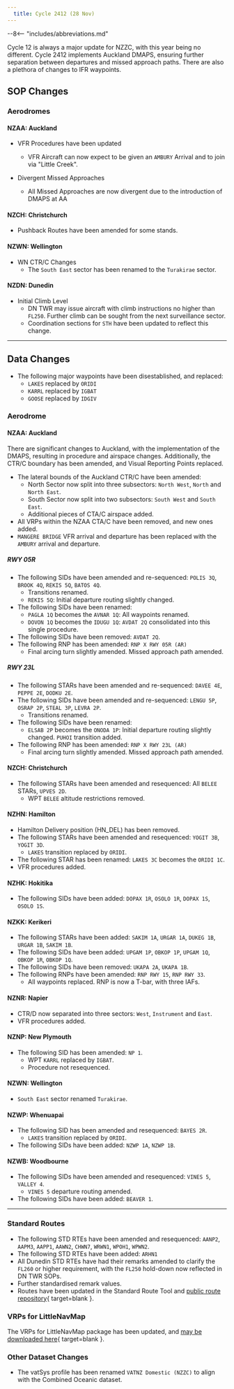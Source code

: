 ```yaml
---
  title: Cycle 2412 (28 Nov)
---
```


--8<-- "includes/abbreviations.md"

Cycle 12 is always a major update for NZZC, with this year being no different. Cycle 2412 implements Auckland DMAPS, ensuring further separation between departures and missed approach paths. There are also a plethora of changes to IFR waypoints.

## SOP Changes

### Aerodromes

#### NZAA: Auckland

- VFR Procedures have been updated
    - VFR Aircraft can now expect to be given an `AMBURY` Arrival and to join via "Little Creek".

- Divergent Missed Approaches
    - All Missed Approaches are now divergent due to the introduction of DMAPS at AA

#### NZCH: Christchurch

- Pushback Routes have been amended for some stands.

#### NZWN: Wellington

- WN CTR/C Changes
    - The `South East` sector has been renamed to the `Turakirae` sector.

#### NZDN: Dunedin

- Initial Climb Level
    - DN TWR may issue aircraft with climb instructions no higher than `FL250`. Further climb can be sought from the next surveillance sector. 
    - Coordination sections for `STH` have been updated to reflect this change.

-----

## Data Changes

- The following major waypoints have been disestablished, and replaced:
    - `LAKES` replaced by `ORIDI`
    - `KARRL` replaced by `IGBAT`
    - `GOOSE` replaced by `IDGIV`

### Aerodrome

#### NZAA: Auckland

There are significant changes to Auckland, with the implementation of the DMAPS, resulting in procedure and airspace changes. Additionally, the CTR/C boundary has been amended, and Visual Reporting Points replaced.

- The lateral bounds of the Auckland CTR/C have been amended:
    - North Sector now split into three subsectors: `North West`, `North` and `North East`.
    - South Sector now split into two subsectors: `South West` and `South East`.
    - Additional pieces of CTA/C airspace added.
- All VRPs within the NZAA CTA/C have been removed, and new ones added.
- `MANGERE BRIDGE` VFR arrival and departure has been replaced with the `AMBURY` arrival and departure.

##### RWY 05R

- The following SIDs have been amended and re-sequenced: `POLIS 3Q`, `BROOK 4Q`, `REKIS 5Q`, `BATOS 4Q`.
    - Transitions renamed. 
    - `REKIS 5Q`: Initial departure routing slightly changed.
- The following SIDs have been renamed:
    - `PAGLA 1Q` becomes the `AVNAR 1Q`: All waypoints renamed.
    - `DOVON 1Q` becomes the `IDUGU 1Q`: `AVDAT 2Q` consolidated into this single procedure.
- The following SIDs have been removed: `AVDAT 2Q`.
- The following RNP has been amended: `RNP X RWY 05R (AR)`
    - Final arcing turn slightly amended. Missed approach path amended.

##### RWY 23L

- The following STARs have been amended and re-sequenced: `DAVEE 4E`, `PEPPE 2E`, `DODKU 2E`.
- The following SIDs have been amended and re-sequenced: `LENGU 5P`, `OSRAP 2P`, `STEAL 3P`, `LEVRA 2P`. 
    - Transitions renamed.
- The following SIDs have been renamed:
    - `ELSAB 2P` becomes the `ONODA 1P`: Initial departure routing slightly changed. `PUHOI` transition added.
- The following RNP has been amended: `RNP X RWY 23L (AR)`
    - Final arcing turn slightly amended. Missed approach path amended.

#### NZCH: Christchurch

- The following STARs have been amended and resequenced: All `BELEE` STARs, `UPVES 2D`.
    - WPT `BELEE` altitude restrictions removed.

#### NZHN: Hamilton

- Hamilton Delivery position (HN_DEL) has been removed.
- The following STARs have been amended and resequenced: `YOGIT 3B`, `YOGIT 3D`.
    - `LAKES` transition replaced by `ORIDI`.
- The following STAR has been renamed: `LAKES 3C` becomes the `ORIDI 1C`.
- VFR procedures added.

#### NZHK: Hokitika

- The following SIDs have been added: `DOPAX 1R`, `OSOLO 1R`, `DOPAX 1S`, `OSOLO 1S`.

#### NZKK: Kerikeri

- The following STARs have been added: `SAKIM 1A`, `URGAR 1A`, `DUKEG 1B`, `URGAR 1B`, `SAKIM 1B`.
- The following SIDs have been added: `UPGAM 1P`, `OBKOP 1P`, `UPGAM 1Q`, `OBKOP 1R`, `OBKOP 1Q`.
- The following SIDs have been removed: `UKAPA 2A`, `UKAPA 1B`.
- The following RNPs have been amended: `RNP RWY 15`, `RNP RWY 33`.
    - All waypoints replaced. RNP is now a T-bar, with three IAFs.

#### NZNR: Napier

- CTR/D now separated into three sectors: `West`, `Instrument` and `East`.
- VFR procedures added.

#### NZNP: New Plymouth

- The following SID has been amended: `NP 1`.
    - WPT `KARRL` replaced by `IGBAT`.
    - Procedure not resequenced.

#### NZWN: Wellington

- `South East` sector renamed `Turakirae`.

#### NZWP: Whenuapai 

- The following SID has been amended and resequenced: `BAYES 2R`.
    - `LAKES` transition replaced by `ORIDI`.
- The following SIDs have been added: `NZWP 1A`, `NZWP 1B`.

#### NZWB: Woodbourne

- The following SIDs have been amended and resequenced: `VINES 5`, `VALLEY 4`.
    - `VINES 5` departure routing amended.
- The following SIDs have been added: `BEAVER 1`.

-----

### Standard Routes

- The following STD RTEs have been amended and resequenced: `AANP2`, `AAPM3`, `AAPP1`, `AAWN2`, `CHWN7`, `WRWN1`, `WPOH1`, `WPWN2`.
- The following STD RTEs have been added: `ARHN1`
- All Dunedin STD RTEs have had their remarks amended to clarify the `FL260` or higher requirement, with the `FL250` hold-down now reflected in DN TWR SOPs.
- Further standardised remark values.
- Routes have been updated in the Standard Route Tool and [public route repository](https://github.com/vatnz-dev/std-rte-public){ target=blank }.

### VRPs for LittleNavMap

The VRPs for LittleNavMap package has been updated, and [may be downloaded here](https://github.com/vatnz-dev/vrpsForLittleNavMap/releases/tag/2412){ target=blank }.

### Other Dataset Changes

- The vatSys profile has been renamed `VATNZ Domestic (NZZC)` to align with the Combined Oceanic dataset.

